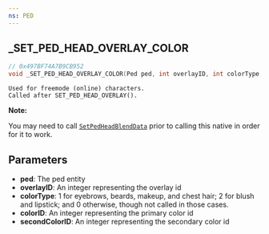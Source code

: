 ```yaml
---
ns: PED
---
```

## _SET_PED_HEAD_OVERLAY_COLOR

```c
// 0x497BF74A7B9CB952
void _SET_PED_HEAD_OVERLAY_COLOR(Ped ped, int overlayID, int colorType, int colorID, int secondColorID);
```

```
Used for freemode (online) characters. 
Called after SET_PED_HEAD_OVERLAY().  
```

**Note:**

You may need to call [`SetPedHeadBlendData`](#_0x9414E18B9434C2FE) prior to calling this native in order for it to work.

## Parameters
* **ped**: The ped entity
* **overlayID**: An integer representing the overlay id
* **colorType**: 1 for eyebrows, beards, makeup, and chest hair; 2 for blush and lipstick; and 0 otherwise, though not called in those cases. 
* **colorID**: An integer representing the primary color id
* **secondColorID**: An integer representing the secondary color id

